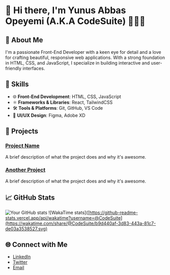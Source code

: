 # 👋 Hi there, I'm Yunus Abbas Opeyemi (A.K.A CodeSuite) 👨🏽‍💻

## 🚀 About Me
I'm a passionate Front-End Developer with a keen eye for detail and a love for crafting beautiful, responsive web applications. With a strong foundation in HTML, CSS, and JavaScript, I specialize in building interactive and user-friendly interfaces.

## 💼 Skills
- 🌐 **Front-End Development**: HTML, CSS, JavaScript
- ⚛️ **Frameworks & Libraries**: React, TailwindCSS
- 🛠️ **Tools & Platforms**: Git, GitHub, VS Code
- 🎨 **UI/UX Design**: Figma, Adobe XD

## 🌟 Projects

### [Project Name](#)
A brief description of what the project does and why it's awesome.

### [Another Project](#)
A brief description of what the project does and why it's awesome.

## 📈 GitHub Stats
![Your GitHub stats](https://github-readme-stats.vercel.app/api?username=springboot20&show_icons=true&theme=radical)
![WakaTime stats]([https://github-readme-stats.vercel.app/api/wakatime?username=@CodeSuite](https://wakatime.com/share/@CodeSuite/b9d440af-3d83-443a-81c7-de03a3538527.svg)

## 🌐 Connect with Me
- [LinkedIn](https://www.linkedin.com/in/abbas-opeyemi-laba14260?utm_source=share&utm_campaign=share_cia&utm_content=profile&utm_medium=android_app)
- [Twitter](https://twitter.com/@AbkanbiOpe35251/)
- [Email](mailto:opeyemiakanbi328@gmail.com)
